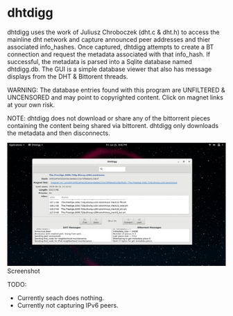 # dhtdigg

dhtdigg uses the work of Juliusz Chroboczek (dht.c & dht.h) to access the
mainline dht network and capture announced peer addresses and thier 
associated info_hashes. Once captured, dhtdigg attempts to create a BT
connection and request the metadata associated with that info_hash. If
successful, the metadata is parsed into a Sqlite database named dhtdigg.db. 
The GUI is a simple database viewer that also has message displays from the 
DHT & Bittorent threads.

WARNING:  The database entries found with this program are UNFILTERED &
          UNCENSORED and may point to copyrighted content. Click on magnet
          links at your own risk.

NOTE:     dhtdigg does not download or share any of the bittorrent pieces
          containing the content being shared via bittorent. dhtdigg only
          downloads the metadata and then disconnects.


![alt text](Screenshot-2018-06-15-20-41-02.png "Screenshot")
Screenshot



TODO:
 - Currently seach does nothing. 
 - Currently not capturing IPv6 peers.